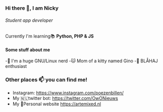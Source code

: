 ### Hi there 👋, I am Nicky 
###### Student app developer
Currently I'm learning:books:  __Python, PHP & JS__ 
#### Some stuff about me
-:penguin: I'm a huge GNU/Linux nerd
-:cat: Mom of a kitty named Gino
-:shark: BLÅHAJ enthusiast
### Other places 📫 you can find me! 
* Instagram: https://www.instagram.com/poezenbillen/
* My :netherlands:twitter bot: https://twitter.com/OwONieuws
* My :satellite:Personal website https://artemixed.nl